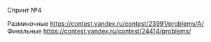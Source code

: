 Спринт №4

Разминочные https://contest.yandex.ru/contest/23991/problems/A/
Финальные https://contest.yandex.ru/contest/24414/problems/
